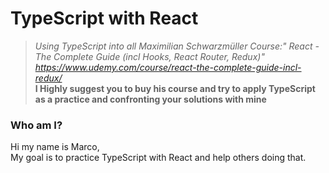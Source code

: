 # TypeScript with React

> _Using TypeScript into all Maximilian Schwarzmüller Course:" React - The Complete Guide (incl Hooks, React Router, Redux)"
> https://www.udemy.com/course/react-the-complete-guide-incl-redux/_ <br />
> **I Highly suggest you to buy his course and try to apply TypeScript as a practice and confronting your solutions with mine**

### Who am I?

Hi my name is Marco, <br>
My goal is to practice TypeScript with React and help others doing that.
